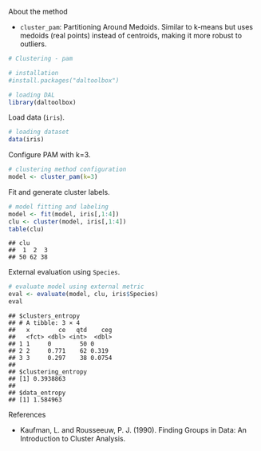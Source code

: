 About the method
- `cluster_pam`: Partitioning Around Medoids. Similar to k-means but uses medoids (real points) instead of centroids, making it more robust to outliers.


``` r
# Clustering - pam

# installation 
#install.packages("daltoolbox")

# loading DAL
library(daltoolbox) 
```

Load data (`iris`).

``` r
# loading dataset
data(iris)
```

Configure PAM with k=3.

``` r
# clustering method configuration
model <- cluster_pam(k=3)
```

Fit and generate cluster labels.

``` r
# model fitting and labeling
model <- fit(model, iris[,1:4])
clu <- cluster(model, iris[,1:4])
table(clu)
```

```
## clu
##  1  2  3 
## 50 62 38
```

External evaluation using `Species`.

``` r
# evaluate model using external metric
eval <- evaluate(model, clu, iris$Species)
eval
```

```
## $clusters_entropy
## # A tibble: 3 × 4
##   x        ce   qtd    ceg
##   <fct> <dbl> <int>  <dbl>
## 1 1     0        50 0     
## 2 2     0.771    62 0.319 
## 3 3     0.297    38 0.0754
## 
## $clustering_entropy
## [1] 0.3938863
## 
## $data_entropy
## [1] 1.584963
```

References
- Kaufman, L. and Rousseeuw, P. J. (1990). Finding Groups in Data: An Introduction to Cluster Analysis.
